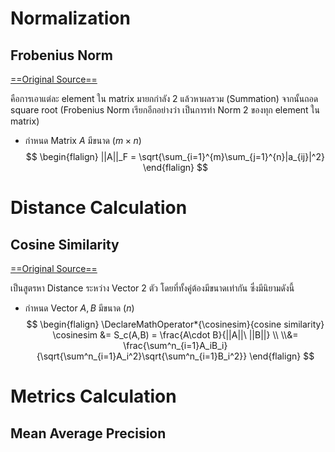 # Normalization
## Frobenius Norm
[==Original  Source==](https://mathworld.wolfram.com/FrobeniusNorm.html)

คือการเอาแต่ละ element ใน matrix มายกกำลัง 2 แล้วหาผลรวม (Summation) จากนั้นถอด square root (Frobenius Norm เรียกอีกอย่างว่า เป็นการทำ Norm 2 ของทุก element ใน matrix)

- กำหนด Matrix $A$ มีขนาด $(m \times n)$
$$
\begin{flalign}
||A||_F = \sqrt{\sum_{i=1}^{m}\sum_{j=1}^{n}|a_{ij}|^2}
\end{flalign}
$$

# Distance Calculation
## Cosine Similarity
[==Original Source==](https://en.wikipedia.org/wiki/Cosine_similarity)

เป็นสูตรหา Distance ระหว่าง Vector 2 ตัว โดยที่ทั้งคู่ต้องมีขนาดเท่ากัน ซึ่งมีนิยามดังนี้

- กำหนด Vector $A,B$ มีขนาด $(n)$
$$
\begin{flalign}
\DeclareMathOperator*{\cosinesim}{cosine similarity}
\cosinesim &= S_c(A,B) = \frac{A\cdot B}{||A||\ ||B||}
		\\
		\\&= \frac{\sum^n_{i=1}A_iB_i}{\sqrt{\sum^n_{i=1}A_i^2}\sqrt{\sum^n_{i=1}B_i^2}}
\end{flalign}
$$


# Metrics Calculation
## Mean Average Precision